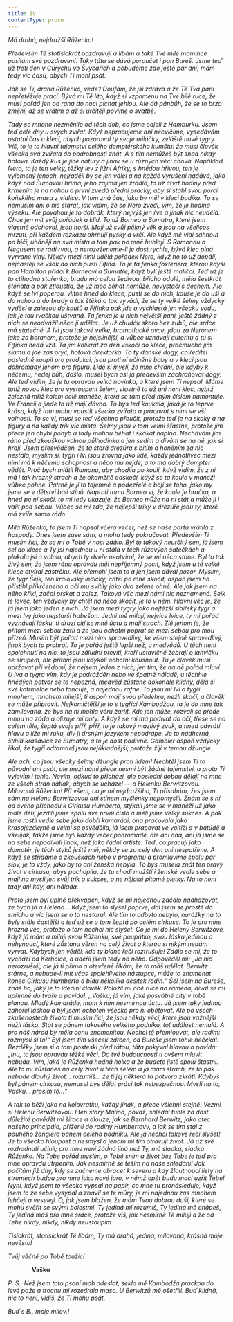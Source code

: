 ```yaml
---
title: IV
contentType: prose
---
```


<section>

_Má drahá, nejdražší Růženko!_

_Především Tě stotisíckrát pozdravuji a líbám a také Tvé milé mamince posílám své pozdravení. Taky táta se dává poroučet i pan Bureš. Jsme teď už třetí den v Curychu ve Švýcařích a pobudeme zde ještě pár dní, mám tedy víc času, abych Ti mohl psát._

_Jak se Ti, drahá Růženko, vede? Doufám, že jsi zdráva a že Tě Tvá paní nepřetěžuje prací. Bývá mi Tě líto, když si vzpomenu na Tvé bílé ruce, že musí pořád jen od rána do noci píchat jehlou. Ale dá pánbůh, že se to brzo změní, až se vrátím a až si určitěji povíme o svatbě._

_Tady se mnoho nezměnilo od těch dob, co jsme odjeli z Hamburku. Jsem teď celé dny u svých zvířat. Když nepracujeme ani necvičíme, vysedávám ostatní čas u klecí, abych pozoroval ty svoje miláčky, zvláště nové tygry. Víš, to je to hlavni tajemství celého domptérského kumštu: že musí člověk všecka svá zvířata do podrobnosti znát. A s tím nemůžeš být snad nikdy hotova. Každý kus je jiné nátury a jinak se u různých věcí chová. Například Nero, to je ten velký, těžký lev z jižní Afriky, s hnědou hřívou, ten je vylomený lenoch, nejraději by se jen válel a na každé vyrušení nadává, jako když nad Šumavou hřímá, jeho zajímá jen žrádlo, to už čtvrt hodiny před krmením je na nohou a první zvedá přední pracky, aby si stáhl svou porci koňského masa z vidlice. V tom zná čas, jako by měl v kleci budíka. To se nemusím ani o nic starat, jak vidím, že se Nero zvedl, vím, že je hodina výseku. Ale povahou je to dobrák, který nejvýš jen řve a jinak nic neudělá. Chce jen mít svůj pořádek a klid. To už Borneo a Sumatra, které jsem vlastně odchoval, jsou horší. Maji už svůj pěkný věk a jsou na všelicos mrzutí, při každém rozkazu ohrnují pysky a vrčí. Ale když mě vidí sáhnout po biči, uhánějí na svá místa a tam pak po mně huhlají. S Ramonou a Negusem se rádi rvou, a nerozeženeme-li je dost rychle, bývá klec plná vyrvané vlny. Někdy mezi nimi udělá pořádek Nero, když ho to už dopálí, nejčastěji se však do nich pustí Fifina. To je ta fenka foxteriéra, kterou kdysi pan Hamilton přidal k Borneovi a Sumatře, když byli ještě maličcí. Teď už je to ctihodná stařenka, bradu má celou šedivou, břicho odulé, měla šestkrát štěňata a pak ztloustla, že už moc běhat nemůže, nevystačí s dechem. Ale když se lvi poperou, vlítne hned do klece, pustí se do nich, kouše je do uší a do nohou a do brady a tak štěká a tak vyvádí, že se ty velké šelmy vždycky vyděsí a zalezou do koutů a Fifinka pak jde a vychlastá jim všecku vodu, jak je tou rvačkou uštvaná. Ta fenka je u nich největší paní, ještě žádný z nich se neodvážil něco jí udělat. Je už chudák skoro bez zubů, ale srdce má statečné. A lvi jsou takové velké, hromotlucké ovce, jdou za Neronem jako za beranem, protože je nejsilnější, a vůbec uznávají autoritu a tu si Fifinka nedá vzít. Ta jim kolikrát za den vskočí do klece, pročmuchá jim slámu a jde zas pryč, hotová direktorka. To ty dánské dogy, co ředitel posledně koupil pro produkci, jsou proti ní učiněné baby a v kleci jsou dohromady jenom pro figuru. Lidé si myslí, že mne chrání, ale kdyby k něčemu, nedej bůh, došlo, musel bych asi já především zachraňovat dogy. Ale teď vidím, že je tu opravdu velká novinka, o které jsem Ti nepsal. Máme totiž novou klec pro vystoupení šelem, vlastně to už ani není klec, nýbrž železná mříž kolem celé manéže, která se tam před mým číslem namontuje. Ve Francii a jinde to už mají dávno. To bys teď koukala, jaká je to teprve krása, když tam mohu vpustit všecka zvířata a pracovat s nimi ve vší volnosti. To se ví, musí se teď všechno přeučit, protože teď je na skoky a na figury a na každý trik víc místa. Šelmy jsou v tom velmi šťastné, protože jim přece jen chybí pohyb a tady mohou běhat i skákat naplno. Nechávám jim ráno před zkouškou volnou půlhodinku a jen sedím a dívám se na ně, jak si hrají. Jsem přesvědčen, že ta stará drezúra s bitím a honěním za nic nestála, myslím si, tygři i lvi jsou zrovna jako lidé, každý jednotlivec mezi nimi má k něčemu schopnost a něco mu nejde, a to má dobrý domptér vědět. Proč bych mlátil Ramonu, aby chodila po kouli, když vidím, že z ní má i tak hrozný strach a že okamžitě odskočí, když se ta koule v manéži vůbec pohne. Patrně je jí to tajemné a podezřelé a bojí se toho, jako my jsme se v dětství báli stínů. Naproti tomu Borneo ví, že koule je hračka, a hned po ní skočí, to mi tedy ukazuje, že Borneo může na ní stát a může ji i valit pod sebou. Vůbec se mi zdá, že nejlepší triky v drezúře jsou ty, které má zvíře samo rádo._

_Milá Růženko, to jsem Ti napsal včera večer, než se naše parta vrátila z hospody. Dnes jsem zase sám, a mohu tedy pokračovat. Především Ti musím říci, že se mi o Tobě v noci zdálo. Byl to takový neurčitý sen, já jsem šel do klece a Ty jsi najednou u ní stála v těch růžových šatečkách a plakala jsi a volala, abych ty dveře neotvíral, že se mi něco stane. Byl to tak živý sen, že jsem ráno opravdu měl nepříjemný pocit, když jsem u té velké klece otvíral zástrčku. Ale přemohl jsem to a jen jsem dával pozor. Myslím, že tygr Šejk, ten královský indický, chtěl po mně skočit, aspoň jsem ho přistihl přikrčeného a oči mu svítily jako dva zelené ohně. Ale jak jsem na něho křikl, začal prskat a zalez. Taková věc mezi námi nic neznamená. Šejk je lovec, ten vždycky by chtěl na něco skočit, je to v něm. Hlavní věc je, že já jsem jako jeden z nich. Já jsem mezi tygry jako nejtěžší sibiřský tygr a mezi lvy jako nejstarší habešan. Jedni mě milují, nejvíce lvice, ty mi pořád vyznávají lásku, ti druzí cítí ke mně úctu a mají strach. Zlé jenom je, že přitom mezi sebou žárlí a že jsou ochotni poprat se mezi sebou pro mou přízeň. Musím být pořád mezi nimi spravedlivý, ke všem stejně spravedlivý, jinak bych to prohrál. To je pořád ještě lepší než, u medvědů. U těch není spolehnutí na nic, to jsou záludní prevíti, kteří ustavičně žebrají o lahvičku se sirupem, ale přitom jsou kdykoli ochotni kousnout. Tu je člověk musí udržovat při vědomí, že nejsem jeden z nich, jen tím, že na ně pořád mluví. U lva a tygra vím, kdy je podrážděn nebo ve špatné náladě, u těchhle hnědých potvor se to nepozná, medvěd zůstane dokonale klidný, dělá si své kotrmelce nebo tancuje, a najednou rafne. To jsou mi lvi a tygři mnohem, mnohem milejší, ti aspoň mají svou předehru, nežli skočí, a člověk se může připravit. Nejkomičtější je to s tygřicí Kambodžou, ta je do mne tak zamilována, že bys na ni mohla věru žárlit. Kde jen může, rozvalí se přede mnou na záda a olizuje mi boty. A když se mi má podívat do očí, třese se na celém těle, šeptá svoje přřř, přřř, to je takový mazlivý zvuk, a hned odvrátí hlavu a líže mi ruku, div ji drsným jazykem nepodrápe. Je to nádherná, štíhlá krasavice ze Sumatry, a to je dost podivné. Gambier aspoň vždycky říkal, že tygři odtamtud jsou nejúkladnější, protože žijí v temnu džungle._

_Ale ach, co jsou všecky šelmy džungle proti lidem! Nechtěl jsem Ti to původní ani psát, ale mezi námi přece nesmí být žádné tajemství, a proto Ti vyjevím i tohle. Nevím, odkud to přichází, ale poslední dobou dělají na mne ze všech stran nátlak, abych se ucházel — o Helenku Berwitzovou. Milovaná Růženko! Při všem, co je mi nejdražšího, Ti přísahám, žes jsem sám na Helenu Berwitzovou ani stínem myšlenky nepomyslil. Znám se s ní od svého příchodu k Cirkusu Humberto, stýkali jsme se v manéži už jako malé děti, jezdili jsme spolu své první číslo a měli jsme velký sukces. A pak jsme rostli vedle sebe jako dobří kamarádi, ona pracovala jako krasojezdkyně a velmi se osvědčila, já jsem pracovat ve voltiži a v batúdě a všelijak, takže jsme byli každý večer pohromadě, ale ani ona, ani já jsme se na sebe nepodívali jinak, než jako řádní artisté. Teď, co pracuji jako domptér, je těch styků ještě míň, někdy se za celý den ani nespatříme. A když se střídáme o zkouškách nebo v programu a promluvíme spolu pár slov, je to vždy, jako by to ani ženská nebyla. To bys musela znát ten pravý život v cirkusu, abys pochopila, že tu chodí mužští i ženské vedle sebe a mají na mysli jen svůj trik a sukces, a ne nějaké pitomé pletky. Na to není tady ani kdy, ani nálada._

_Proto jsem byl úplně překvapen, když se mi najednou začalo nadhazovat, že bych já a Helena… Když jsem to slyšel poprvé, dal jsem se prostě do smíchu a víc jsem se o to nestaral. Ale tím to odbyto nebylo, narážky na to byly stále častější a teď už se o tom šeptá po celém cirkuse. To je pro mne hrozná věc, protože o tom nechci nic slyšet. Co je mi do Heleny Berwitzové, když já mám a miluji svou Růženku, své poupátko, svou lásku jedinou a nehynoucí, které zůstanu věren na celý život a kterou si nikým nedám vyrvat. Kdybych jen věděl, kdo ty bídné řeči roztrušuje! Zdálo se mi, že to vychází od Kerholce, a udeřil jsem tedy na něho. Odpověděl mi: „Já nic nerozrušuji, ale já ti přímo a otevřeně říkám, že to máš udělat. Berwitz stárne, a nebude-li mít včas spolehlivého nástupce, může to znamenat konec Cirkusu Humberto a bídu několika desítek rodin.“ Šel jsem na Bureše, znáš ho, jaký je to ideální člověk. Položil mi obě ruce na ramena, díval se mi upřímně do tváře a povídal: ,,Vašku, já vím, jaké posvátné city v tobě planou. Mladý kamaráde, mám k nim nesmírnou úctu. Já jsem taky jednou zahořel láskou a byl jsem ochoten všecko pro ni obětovat. Ale po všech zkušenostech života ti musím říci, že jsou někdy věci, které jsou vážnější nežli láska. Stát se pánem takového velkého podniku, toť událost nemalá. A pro náš národ by měla cenu znamenitou. Nechci tě přemlouvat, ale radím: rozmysli si to!“ Byl jsem tím všecek zdrcen, od Bureše jsem tohle nečekal. Bezděky jsem si o tom posteskl před tátou, táta pokýval hlavou a povídá: „Inu, to jsou opravdu těžké věci. Do tvé budoucnosti ti ovšem mluvit nebudu. Vím, jaká je Růženka hodná holka a že budete jistě spolu štastni. Ale to mi zůstaneš na celý život u těch šelem a já mám strach, že to pak nebude dlouhý život… rozumíš… že ti jej některá ta potvora zkrátí. Kdybys byl pánem cirkusu, nemusel bys dělat práci tak nebezpečnou. Mysli na to, Vašku… prosím tě…“_

_A tak to běží jako na kolovrátku, každý jinak, a přece všichni stejně: Vezmi si Helenu Berwitzovou. I ten starý Malina, považ, shledal tuhle za dost důležité povědět mi široce a dlouze, jak se Bernhard Berwitz, jako otec našeho principála, přiženil do rodiny Humbertovy, a jak se tím stal z pouhého žongléra pánem celého podniku. Ale já nechci takové řeči slyšet! Je to všecko hloupost a nesmysl a jenom mi tím otravuji život. Já už své rozhodnutí učinil; pro mne není žádná jiná než Ty, má sladká, sladká Růženko. Na Tebe pořád myslím, o Tobě sním a život bez Tebe je teď pro mne opravdu utrpením. Jak nesmírně se těším na naše shledání! Jak počítám již dny, kdy se začneme obracet k severu a kdy žloutnoucí listy na stromech budou pro mne jako nové jaro, v němž opět budu moci uzřít Tebe! Nyní, když jsem to všecko vypsal na papír, co mne tu pronásleduje, když jsem to ze sebe vysypal a zbavil se té můry, je mi najednou zas mnohem lehčeji a veseleji. O, jak jsem blažen, že mám Tvou dobrou duši, které se mohu svěřit se svými bolestmi. Ty jediná mi rozumíš, Ty jediná mě chápeš, Ty jediná máš pro mne srdce, protože víš, jak nesmírně Tě miluji a že od Tebe nikdy, nikdy, nikdy neustoupím._

_Tisíckrát, stotisíckrát Tě líbám, Ty má drahá, jediná, milovaná, krásná moje nevěsto!_

_Tvůj věčně po Tobě toužící_

              __Vašku__

_P. S.  Než jsem toto psaní moh odeslat, sekla mě Kambodža prackou do levé paže a trochu mi rozedrala maso. U Berwitzů mě ošetřili. Buď klidná, nic to není, vidíš, že Ti mohu psát._

_Buď s B., moje milov.!_

</section>

[^1]: Vedoucí dělníků. _Pozn. red._

[^2]: Posměšné pojmenování zedníků. _Pozn. red._

[^3]: Křídlovka (z něm. Flügelhorn). _Pozn. red._

[^4]: Jezdecký. _Pozn. red._

[^5]: U muslimů označení jinověrce, též džaur. _Pozn. red._

[^6]: Oblek. _Pozn. red._

[^7]: Zastarale dýka. _Pozn. red._

[^8]: Tři souběžné řeky. _Pozn. red._

[^9]: Heraldická figura, konkrétně sukovitý kmen s odštěpky po oseknutých větvích. _Pozn. red._

[^10]: Vodní růže, leknínový dvojlist. _Pozn. red._

[^11]: „Přítelíčku! Jaká radost! Nebesa, takové překvapení!“ _Pozn. red._

[^12]: Chochol z dlouhých ptačích per. _Pozn. red._

[^13]: Starosta. _Pozn. red._

[^14]: Bože, to víte – jaká slast! _Pozn. red._

[^15]: Vskutku nezemřu (ve významu: něco tu po mne zbude). _Pozn. red._

[^16]: Chystat se, připravovat se, nebo také holedbat se, vychloubat se. _Pozn. red._
